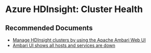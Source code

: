 <properties
    pageTitle="Cluster Health"
    description="TSG / How-to for know scenario"
    service="microsoft.hdinsight"
    resource="clusters"
    authors="tylerfox"
    ms.author="tyfox"
    displayOrder=""
    selfHelpType="Generic"
    supportTopicIds="32629101"
    resourceTags=""
    productPesIds="15078"
    cloudEnvironments="public, Fairfax"
    articleId="hdinsight-cluster-health-other"
	ownershipId="AzureData_HDInsight"
/>
# Azure HDInsight: Cluster Health
 
## **Recommended Documents**

* [Manage HDInsight clusters by using the Apache Ambari Web UI](https://docs.microsoft.com/azure/hdinsight/hdinsight-hadoop-manage-ambari#monitoring)
* [Ambari UI shows all hosts and services are down](https://hdinsight.github.io/ambari/ambari-ui-all-hosts-down.html)
